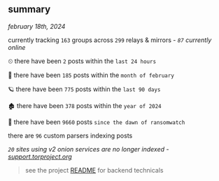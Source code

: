
## summary
_february 18th, 2024_

currently tracking `163` groups across `299` relays & mirrors - _`87` currently online_

⏲ there have been `2` posts within the `last 24 hours`

🦈 there have been `185` posts within the `month of february`

🪐 there have been `775` posts within the `last 90 days`

🏚 there have been `378` posts within the `year of 2024`

🦕 there have been `9660` posts `since the dawn of ransomwatch`

there are `96` custom parsers indexing posts

_`20` sites using v2 onion services are no longer indexed - [support.torproject.org](https://support.torproject.org/onionservices/v2-deprecation/)_

> see the project [README](https://github.com/joshhighet/ransomwatch#ransomwatch--) for backend technicals
